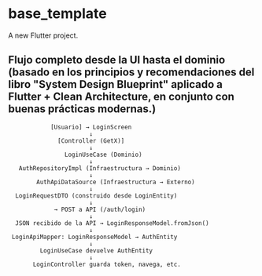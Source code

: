 # base_template

A new Flutter project.

## Flujo completo desde la UI hasta el dominio (basado en los principios y recomendaciones del libro "System Design Blueprint" aplicado a Flutter + Clean Architecture, en conjunto con buenas prácticas modernas.)

                [Usuario] → LoginScreen
                           ↓
                  [Controller (GetX)]
                           ↓
                    LoginUseCase (Dominio)
                           ↓
       AuthRepositoryImpl (Infraestructura → Dominio)
                           ↓
            AuthApiDataSource (Infraestructura → Externo)
                           ↓
      LoginRequestDTO (construido desde LoginEntity)
                           ↓
                 → POST a API (/auth/login)
                           ↓
      JSON recibido de la API → LoginResponseModel.fromJson()
                           ↓
     LoginApiMapper: LoginResponseModel → AuthEntity
                           ↓
             LoginUseCase devuelve AuthEntity
                           ↓
           LoginController guarda token, navega, etc.
